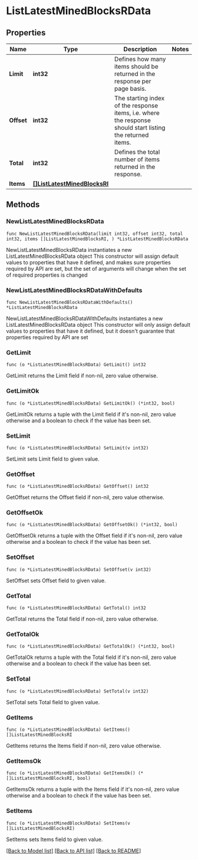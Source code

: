 # ListLatestMinedBlocksRData

## Properties

Name | Type | Description | Notes
------------ | ------------- | ------------- | -------------
**Limit** | **int32** | Defines how many items should be returned in the response per page basis. | 
**Offset** | **int32** | The starting index of the response items, i.e. where the response should start listing the returned items. | 
**Total** | **int32** | Defines the total number of items returned in the response. | 
**Items** | [**[]ListLatestMinedBlocksRI**](ListLatestMinedBlocksRI.md) |  | 

## Methods

### NewListLatestMinedBlocksRData

`func NewListLatestMinedBlocksRData(limit int32, offset int32, total int32, items []ListLatestMinedBlocksRI, ) *ListLatestMinedBlocksRData`

NewListLatestMinedBlocksRData instantiates a new ListLatestMinedBlocksRData object
This constructor will assign default values to properties that have it defined,
and makes sure properties required by API are set, but the set of arguments
will change when the set of required properties is changed

### NewListLatestMinedBlocksRDataWithDefaults

`func NewListLatestMinedBlocksRDataWithDefaults() *ListLatestMinedBlocksRData`

NewListLatestMinedBlocksRDataWithDefaults instantiates a new ListLatestMinedBlocksRData object
This constructor will only assign default values to properties that have it defined,
but it doesn't guarantee that properties required by API are set

### GetLimit

`func (o *ListLatestMinedBlocksRData) GetLimit() int32`

GetLimit returns the Limit field if non-nil, zero value otherwise.

### GetLimitOk

`func (o *ListLatestMinedBlocksRData) GetLimitOk() (*int32, bool)`

GetLimitOk returns a tuple with the Limit field if it's non-nil, zero value otherwise
and a boolean to check if the value has been set.

### SetLimit

`func (o *ListLatestMinedBlocksRData) SetLimit(v int32)`

SetLimit sets Limit field to given value.


### GetOffset

`func (o *ListLatestMinedBlocksRData) GetOffset() int32`

GetOffset returns the Offset field if non-nil, zero value otherwise.

### GetOffsetOk

`func (o *ListLatestMinedBlocksRData) GetOffsetOk() (*int32, bool)`

GetOffsetOk returns a tuple with the Offset field if it's non-nil, zero value otherwise
and a boolean to check if the value has been set.

### SetOffset

`func (o *ListLatestMinedBlocksRData) SetOffset(v int32)`

SetOffset sets Offset field to given value.


### GetTotal

`func (o *ListLatestMinedBlocksRData) GetTotal() int32`

GetTotal returns the Total field if non-nil, zero value otherwise.

### GetTotalOk

`func (o *ListLatestMinedBlocksRData) GetTotalOk() (*int32, bool)`

GetTotalOk returns a tuple with the Total field if it's non-nil, zero value otherwise
and a boolean to check if the value has been set.

### SetTotal

`func (o *ListLatestMinedBlocksRData) SetTotal(v int32)`

SetTotal sets Total field to given value.


### GetItems

`func (o *ListLatestMinedBlocksRData) GetItems() []ListLatestMinedBlocksRI`

GetItems returns the Items field if non-nil, zero value otherwise.

### GetItemsOk

`func (o *ListLatestMinedBlocksRData) GetItemsOk() (*[]ListLatestMinedBlocksRI, bool)`

GetItemsOk returns a tuple with the Items field if it's non-nil, zero value otherwise
and a boolean to check if the value has been set.

### SetItems

`func (o *ListLatestMinedBlocksRData) SetItems(v []ListLatestMinedBlocksRI)`

SetItems sets Items field to given value.



[[Back to Model list]](../README.md#documentation-for-models) [[Back to API list]](../README.md#documentation-for-api-endpoints) [[Back to README]](../README.md)


